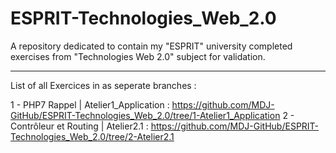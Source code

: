 # ESPRIT-Technologies_Web_2.0
A repository dedicated to contain my "ESPRIT" university completed exercises from "Technologies Web 2.0" subject for validation.

--------------------------------------------------------------------------------------------------------------------------------

List of all Exercices in as seperate branches :

1 - PHP7 Rappel | Atelier1_Application       : https://github.com/MDJ-GitHub/ESPRIT-Technologies_Web_2.0/tree/1-Atelier1_Application 
<NEW> 2 - Contrôleur et Routing | Atelier2.1 : https://github.com/MDJ-GitHub/ESPRIT-Technologies_Web_2.0/tree/2-Atelier2.1
